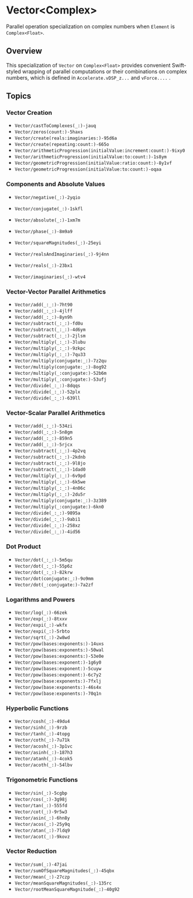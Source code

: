 #  Vector<Complex<Float>>
Parallel operation specialization on complex numbers when `Element` is ``Complex``​`<Float>`.

## Overview

This specialization of ``Vector`` on ``Complex``​`<Float>` provides convenient Swift-styled wrapping of
parallel computations or their combinations on complex numbers,
which is defined in `Accelerate.vDSP_z...` and `vForce....` . 


## Topics

### Vector Creation
- ``Vector/castToComplexes(_:)-jauq``
- ``Vector/zeros(count:)-5haxs``
- ``Vector/create(reals:imaginaries:)-95d6a``
- ``Vector/create(repeating:count:)-665o``
- ``Vector/arithmeticProgression(initialValue:increment:count:)-9ixy0``
- ``Vector/arithmeticProgression(initialValue:to:count:)-1s8ym``
- ``Vector/geometricProgression(initialValue:ratio:count:)-8y1vf``
- ``Vector/geometricProgression(initialValue:to:count:)-oqaa``

### Components and Absolute Values

- ``Vector/negative(_:)-2yqio``
- ``Vector/conjugate(_:)-1skfl``

- ``Vector/absolute(_:)-1xm7m``
- ``Vector/phase(_:)-8m9a9``
- ``Vector/squareMagnitudes(_:)-25eyi``

- ``Vector/realsAndImaginaries(_:)-9j4nn``
- ``Vector/reals(_:)-23bx1``
- ``Vector/imaginaries(_:)-wtv4``


### Vector-Vector Parallel Arithmetics
- ``Vector/add(_:_:)-7ht90``
- ``Vector/add(_:_:)-4jlff``
- ``Vector/add(_:_:)-8yn9h``
- ``Vector/subtract(_:_:)-fd0u``
- ``Vector/subtract(_:_:)-4d6ym``
- ``Vector/subtract(_:_:)-2jlsm``
- ``Vector/multiply(_:_:)-3lubu``
- ``Vector/multiply(_:_:)-9zkpc``
- ``Vector/multiply(_:_:)-7qu33``
- ``Vector/multiply(conjugate:_:)-7z2qu``
- ``Vector/multiply(conjugate:_:)-8og92``
- ``Vector/multiply(_:conjugate:)-52b6m``
- ``Vector/multiply(_:conjugate:)-53ufj``
- ``Vector/divide(_:_:)-8dqqs``
- ``Vector/divide(_:_:)-52plx``
- ``Vector/divide(_:_:)-639ll``


### Vector-Scalar Parallel Arithmetics
- ``Vector/add(_:_:)-534zi``
- ``Vector/add(_:_:)-5n8gm``
- ``Vector/add(_:_:)-859n5``
- ``Vector/add(_:_:)-5rjcx``
- ``Vector/subtract(_:_:)-4p2vq``
- ``Vector/subtract(_:_:)-2kdnb``
- ``Vector/subtract(_:_:)-9l8jo``
- ``Vector/subtract(_:_:)-1dad0``
- ``Vector/multiply(_:_:)-6v9pd``
- ``Vector/multiply(_:_:)-6k5we``
- ``Vector/multiply(_:_:)-4n06c``
- ``Vector/multiply(_:_:)-2du5r``
- ``Vector/multiply(conjugate:_:)-3z389``
- ``Vector/multiply(_:conjugate:)-6kn0``
- ``Vector/divide(_:_:)-9895a``
- ``Vector/divide(_:_:)-9abi1``
- ``Vector/divide(_:_:)-258xz``
- ``Vector/divide(_:_:)-4id56``

### Dot Product
- ``Vector/dot(_:_:)-5m5qu``
- ``Vector/dot(_:_:)-55p6z``
- ``Vector/dot(_:_:)-82krw``
- ``Vector/dot(conjugate:_:)-9o9mm``
- ``Vector/dot(_:conjugate:)-7a2zf``

### Logarithms and Powers
- ``Vector/log(_:)-66zek``
- ``Vector/exp(_:)-8txxv``
- ``Vector/expi(_:)-wkfx``
- ``Vector/expi(_:)-5rbto``
- ``Vector/sqrt(_:)-2w8wd``
- ``Vector/pow(bases:exponents:)-14uxs``
- ``Vector/pow(bases:exponents:)-50wal``
- ``Vector/pow(bases:exponents:)-53e0e``
- ``Vector/pow(bases:exponent:)-1g6y0``
- ``Vector/pow(bases:exponent:)-5cuyw``
- ``Vector/pow(bases:exponent:)-6c7y2``
- ``Vector/pow(base:exponents:)-7fxlj``
- ``Vector/pow(base:exponents:)-46s4x``
- ``Vector/pow(base:exponents:)-70q1n``

### Hyperbolic Functions
- ``Vector/cosh(_:)-49du4``
- ``Vector/sinh(_:)-9rzb``
- ``Vector/tanh(_:)-4topg``
- ``Vector/coth(_:)-7u71k``
- ``Vector/acosh(_:)-3p1vc``
- ``Vector/asinh(_:)-187h3``
- ``Vector/atanh(_:)-4cok5``
- ``Vector/acoth(_:)-54lbv``

### Trigonometric Functions
- ``Vector/sin(_:)-5cgbp``
- ``Vector/cos(_:)-3g98j``
- ``Vector/tan(_:)-555fd``
- ``Vector/cot(_:)-9r5w3``
- ``Vector/asin(_:)-6hn8y``
- ``Vector/acos(_:)-25y9q``
- ``Vector/atan(_:)-7ldq9``
- ``Vector/acot(_:)-9kovz``

### Vector Reduction
- ``Vector/sum(_:)-47jai``
- ``Vector/sumOfSquareMagnitudes(_:)-45qbx``
- ``Vector/mean(_:)-27czp``
- ``Vector/meanSquareMagnitudes(_:)-135rc``
- ``Vector/rootMeanSquareMagnitude(_:)-40g92``
